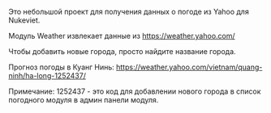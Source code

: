 Это небольшой проект для получения данных о погоде из Yahoo для Nukeviet.

Модуль Weather извлекает данные из https://weather.yahoo.com/

Чтобы добавить новые города, просто найдите название города.

Прогноз погоды в Куанг Нинь: https://weather.yahoo.com/vietnam/quang-ninh/ha-long-1252437/

Примечание: 1252437 - это код для добавлении нового города в список погодного модуля в админ панели модуля.
